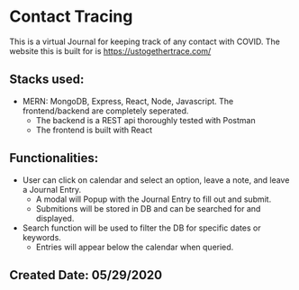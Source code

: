# Contact Tracing
This is a virtual Journal for keeping track of any contact with COVID. The website this is built for is https://ustogethertrace.com/ 

## Stacks used:
- MERN: MongoDB, Express, React, Node, Javascript.
The frontend/backend are completely seperated. 
    - The backend is a REST api thoroughly tested with Postman
    - The frontend is built with React

## Functionalities:
- User can click on calendar and select an option, leave a note, and leave a Journal Entry.
    - A modal will Popup with the Journal Entry to fill out and submit.
    - Submitions will be stored in DB and can be searched for and displayed.
- Search function will be used to filter the DB for specific dates or keywords.
    - Entries will appear below the calendar when queried.

## Created Date: 05/29/2020
